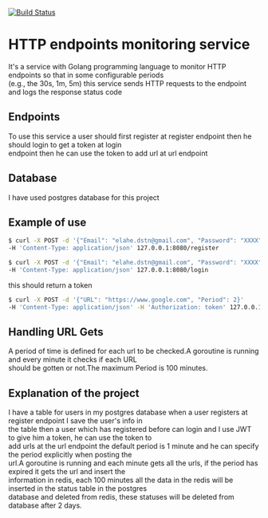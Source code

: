 [![Build Status](https://cloud.drone.io/api/badges/elahe-dastan/HTTP_monitoring/status.svg)](https://cloud.drone.io/elahe-dastan/HTTP_monitoring)

# HTTP endpoints monitoring service
It's a service with Golang programming language to monitor HTTP endpoints so that in some configurable periods<br/>
(e.g., the 30s, 1m, 5m) this service sends HTTP requests to the endpoint and logs the response status code<br/>

## Endpoints
To use this service a user should first register at register endpoint then he should login to get a token at login<br/>
endpoint then he can use the token to add url at url endpoint 

## Database
I have used postgres database for this project 

## Example of use
```sh
$ curl -X POST -d '{"Email": "elahe.dstn@gmail.com", "Password": "XXXX"}' 
-H 'Content-Type: application/json' 127.0.0.1:8080/register
```
```sh
$ curl -X POST -d '{"Email": "elahe.dstn@gmail.com", "Password": "XXXX"}' 
-H 'Content-Type: application/json' 127.0.0.1:8080/login
```
this should return a token

```sh
$ curl -X POST -d '{"URL": "https://www.google.com", "Period": 2}' 
-H 'Content-Type: application/json' -H 'Authorization: token' 127.0.0.1:8080/url
```

## Handling URL Gets
A period of time is defined for each url to be checked.A goroutine is running and every minute it checks if each URL<br/>
should be gotten or not.The maximum Period is 100 minutes.

## Explanation of the project
I have a table for users in my postgres database when a user registers at register endpoint I save the user's info in<br/>
the table then a user which has registered before can login and I use JWT to give him a token, he can use the token to <br/>
add urls at the url endpoint the default period is 1 minute and he can specify the period explicitly when posting the<br/>
url.A goroutine is running and each minute gets all the urls, if the period has expired it gets the url and insert the<br/>
information in redis, each 100 minutes all the data in the redis will be inserted in the status table in the postgres <br/>
database and deleted from redis, these statuses will be deleted from database after 2 days.